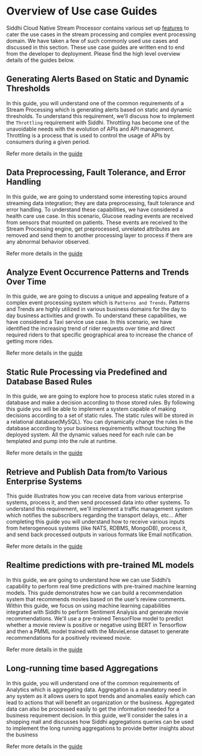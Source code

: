 # Overview of Use case Guides
Siddhi Cloud Native Stream Processor contains various set up [features](../features) to cater the use cases in the stream processing and complex event processing domain. We have taken a few of such commonly used use cases and discussed in this section. These use case guides are written end to end from the developer to deployment. Please find the high level overview details of the guides below. 

## Generating Alerts Based on Static and Dynamic Thresholds
In this guide, you will understand one of the common requirements of a Stream Processing which is generating alerts based on static and dynamic thresholds. To understand this requirement, we'll discuss how to implement the `Throttling` requirement with Siddhi. Throttling has become one of the unavoidable needs with the evolution of APIs and API management. Throttling is a process that is used to control the usage of APIs by consumers during a given period.

Refer more details in the [guide](../alerts-for-thresholds/guide)

## Data Preprocessing, Fault Tolerance, and Error Handling
In this guide, we are going to understand some interesting topics around streaming data integration; they are data preprocessing, fault tolerance and error handling. To understand these capabilities, we have considered a health care use case. In this scenario, Glucose reading events are received from sensors that mounted on patients. These events are received to the Stream Processing engine, get preprocessed, unrelated attributes are removed and send them to another processing layer to process if there are any abnormal behavior observed.

Refer more details in the [guide](../fault-tolerance/guide)

## Analyze Event Occurrence Patterns and Trends Over Time
In this guide, we are going to discuss a unique and appealing feature of a complex event processing system which is `Patterns and Trends`. Patterns and Trends are highly utilized in various business domains for the day to day business activities and growth. To understand these capabilities, we have considered a Taxi service use case. In this scenario, we have identified the increasing trend of rider requests over time and direct required riders to that specific geographical area to increase the chance of getting more rides.

Refer more details in the [guide](../patterns-and-trends/guide)

## Static Rule Processing via Predefined and Database Based Rules
In this guide, we are going to explore how to process static rules stored in a database and make a decision according to those stored rules. By following this guide you will be able to implement a system capable of making decisions according to a set of static rules. The static rules will be stored in a relational database(MySQL). You can dynamically change the rules in the database according to your business requirements without touching the deployed system. All the dynamic values need for each rule can be templated and pump into the rule at runtime.

Refer more details in the [guide](../database-static-rule-processing/guide)

## Retrieve and Publish Data from/to Various Enterprise Systems
This guide illustrates how you can receive data from various enterprise systems, process it, and then send processed data into other systems. To understand this requirement, we'll implement a traffic management system which notifies the subscribers regarding the transport delays, etc... After completing this guide you will understand how to receive various inputs from heterogeneous systems (like NATS, RDBMS, MongoDB), process it, and send back processed outputs in various formats like Email notification.

Refer more details in the [guide](../integrate-various-enterprise-systems/guide)

## Realtime predictions with pre-trained ML models
In this guide, we are going to understand how we can use Siddhi’s capability to perform real time predictions with pre-trained machine learning models. This guide demonstrates how we can build a recommendation system that recommends movies based on the user’s review comments. Within this guide, we focus on using machine learning capabilities integrated with Siddhi to perform Sentiment Analysis and generate movie recommendations. We'll use a pre-trained TensorFlow model to predict whether a movie review is positive or negative using BERT in Tensorflow and then a PMML model trained with the MovieLense dataset to generate recommendations for a positively reviewed movie.

Refer more details in the [guide](../realtime-movie-recommendation/guide)

## Long-running time based Aggregations
In this guide, you will understand one of the common requirements of Analytics which is aggregating data. Aggregation is a mandatory need in any system as it allows users to spot trends and anomalies easily which can lead to actions that will benefit an organization or the business. Aggregated data can also be processed easily to get the information needed for a business requirement decision. In this guide, we'll consider the sales in a shopping mall and discusses how Siddhi aggregations queries can be used to implement the long running aggregations to provide better insights about the business

Refer more details in the [guide](../long-term-aggregation/guide)
